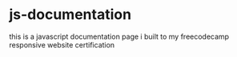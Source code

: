 # js-documentation
this is a javascript documentation page i built to my freecodecamp responsive website certification 

